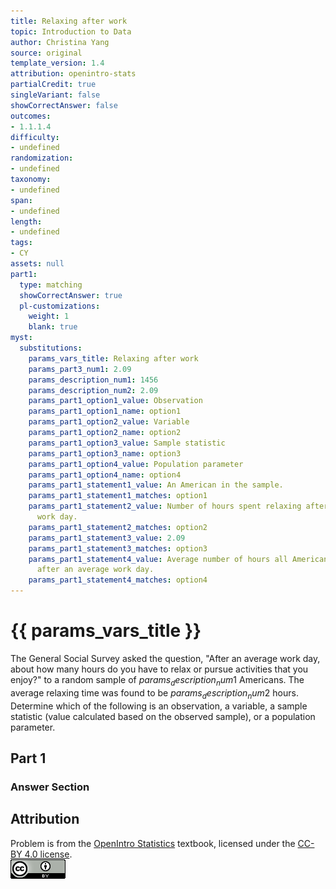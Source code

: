 ```yaml
---
title: Relaxing after work
topic: Introduction to Data
author: Christina Yang
source: original
template_version: 1.4
attribution: openintro-stats
partialCredit: true
singleVariant: false
showCorrectAnswer: false
outcomes:
- 1.1.1.4
difficulty:
- undefined
randomization:
- undefined
taxonomy:
- undefined
span:
- undefined
length:
- undefined
tags:
- CY
assets: null
part1:
  type: matching
  showCorrectAnswer: true
  pl-customizations:
    weight: 1
    blank: true
myst:
  substitutions:
    params_vars_title: Relaxing after work
    params_part3_num1: 2.09
    params_description_num1: 1456
    params_description_num2: 2.09
    params_part1_option1_value: Observation
    params_part1_option1_name: option1
    params_part1_option2_value: Variable
    params_part1_option2_name: option2
    params_part1_option3_value: Sample statistic
    params_part1_option3_name: option3
    params_part1_option4_value: Population parameter
    params_part1_option4_name: option4
    params_part1_statement1_value: An American in the sample.
    params_part1_statement1_matches: option1
    params_part1_statement2_value: Number of hours spent relaxing after an average
      work day.
    params_part1_statement2_matches: option2
    params_part1_statement3_value: 2.09
    params_part1_statement3_matches: option3
    params_part1_statement4_value: Average number of hours all Americans spend relaxing
      after an average work day.
    params_part1_statement4_matches: option4
---
```

# {{ params_vars_title }}
The General Social Survey asked the question, "After an average work day, about how many hours do you have to relax or pursue activities that you enjoy?" to a random sample of ${{ params_description_num1 }}$ Americans. The average relaxing time was found to be ${{ params_description_num2 }}$ hours. Determine which of the following is an observation, a variable, a sample statistic (value calculated based on the observed sample), or a population parameter.

## Part 1

### Answer Section

## Attribution

Problem is from the [OpenIntro Statistics](https://openintro.org/book/os/) textbook, licensed under the [CC-BY 4.0 license](https://creativecommons.org/licenses/by/4.0/).<br>![Image representing the Creative Commons 4.0 BY license.](https://raw.githubusercontent.com/firasm/bits/master/by.png)